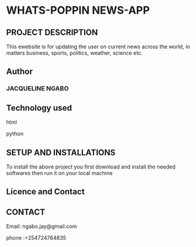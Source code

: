 # WHATS-POPPIN NEWS-APP

## PROJECT DESCRIPTION
<P> This ewebsite is for updating the user on current news across the world, in matters business, sports, politics, weather, science etc.</p>

## Author
<h3> JACQUELINE NGABO</h3>

## Technology used
<p>html</p>
<p>python</p>

## SETUP AND INSTALLATIONS
<P>To install the above project you first download and install the needed softwares then run it on your local machine</p>

## Licence and Contact

## CONTACT
<P> Email: ngabo.jay@gmail.com</p>
<p> phone :+254724764835